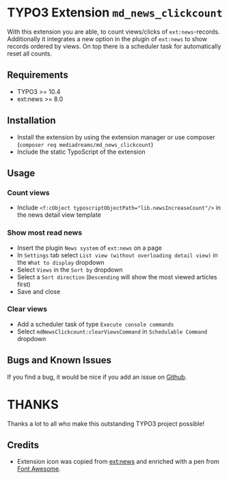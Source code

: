 # TYPO3 Extension `md_news_clickcount`
With this extension you are able, to count views/clicks of `ext:news`-records. Additionally it integrates a new option
in the plugin of `ext:news` to show records ordered by views. On top there is a scheduler task for automatically
reset all counts.

## Requirements
- TYPO3 >= 10.4
- ext:news >= 8.0

## Installation
- Install the extension by using the extension manager or use composer (`composer req mediadreams/md_news_clickcount`)
- Include the static TypoScript of the extension

## Usage

### Count views
- Include `<f:cObject typoscriptObjectPath="lib.newsIncreaseCount"/>` in the news detail view template

### Show most read news
- Insert the plugin `News system` of `ext:news` on a page
- In `Settings` tab select `List view (without overloading detail view)` in the `What to display` dropdown
- Select `Views` in the `Sort by` dropdown
- Select a `Sort direction` (`Descending` will show the most viewed articles first)
- Save and close

### Clear views
- Add a scheduler task of type `Execute console commands`
- Select `mdNewsClickcount:clearViewsCommand` in `Schedulable Command` dropdown

## Bugs and Known Issues
If you find a bug, it would be nice if you add an issue on [Github](https://github.com/cdaecke/md_news_clickcount/issues).

# THANKS

Thanks a lot to all who make this outstanding TYPO3 project possible!

## Credits

- Extension icon was copied from [ext:news](https://github.com/georgringer/news) and enriched with a pen from [Font Awesome](https://fontawesome.com/icons/hand-pointer?style=solid).
